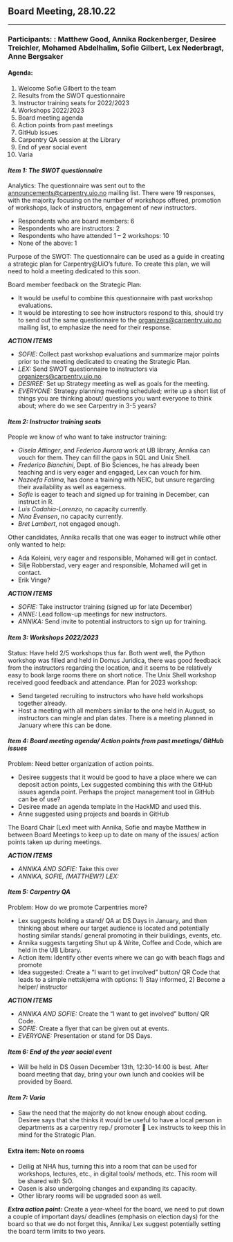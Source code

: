 ## Board Meeting, 28.10.22
------------------------------------ 
### Participants: : Matthew Good, Annika Rockenberger, Desiree Treichler, Mohamed Abdelhalim, Sofie Gilbert, Lex Nederbragt, Anne Bergsaker 

#### Agenda: 
1. Welcome Sofie Gilbert to the team 
2. Results from the SWOT questionnaire
3. Instructor training seats for 2022/2023 
4. Workshops 2022/2023 
5. Board meeting agenda
6. Action points from past meetings 
7. GitHub issues
8. Carpentry QA session at the Library 
9. End of year social event 
10. Varia 

#### _Item 1: The SWOT questionnaire_

Analytics: The questionnaire was sent out to the announcements@carpentry.uio.no mailing list. There were 19 responses, with the majority focusing on the number of workshops offered, promotion of workshops, lack of instructors, engagement of new instructors. 
 
* Respondents who are board members: 6
* Respondents who are instructors: 2
* Respondents who have attended 1 – 2 workshops: 10
* None of the above: 1 

Purpose of the SWOT: The questionnaire can be used as a guide in creating a strategic plan for Carpentry@UiO’s future. To create this plan, we will need to hold a meeting dedicated to this soon. 

Board member feedback on the Strategic Plan:
* It would be useful to combine this questionnaire with past workshop evaluations. 
* It would be interesting to see how instructors respond to this, should try to send out the same questionnaire to the organizers@carpentry.uio.no mailing list, to emphasize the need for their response. 

**_ACTION ITEMS_**
* *SOFIE:* Collect past workshop evaluations and summarize major points prior to the meeting dedicated to creating the Strategic Plan.
* *LEX:* Send SWOT questionnaire to instructors via organizers@carpentry.uio.no. 
* *DESIREE:* Set up Strategy meeting as well as goals for the meeting. 
* *EVERYONE:* Strategy planning meeting scheduled; write up a short list of things you are thinking about/ questions you want everyone to think about; where do we see Carpentry in 3-5 years? 

#### _Item 2: Instructor training seats_

People we know of who want to take instructor training:
* *Gisela Attinger*, and *Federico Aurora* work at UB library, Annika can vouch for them. They can fill the gaps in SQL and Unix Shell. 
* *Frederico Bianchini*, Dept. of Bio Sciences, he has already been teaching and is very eager and engaged, Lex can vouch for him. 
* *Nazeefa Fatima*, has done a training with NEIC, but unsure regarding their availability as well as eagerness. 
* *Sofie* is eager to teach and signed up for training in December, can instruct in R. 
* *Luis Cadahia-Lorenzo*, no capacity currently. 
* *Nina Evensen*, no capacity currently. 
* *Bret Lambert*, not engaged enough. 

Other candidates, Annika recalls that one was eager to instruct while other only wanted to help: 
* Ada Koleini, very eager and responsible, Mohamed will get in contact. 
* Silje Robberstad, very eager and responsible, Mohamed will get in contact.
* Erik Vinge? 


**_ACTION ITEMS_**
* *SOFIE:* Take instructor training (signed up for late December) 
* *ANNE:* Lead follow-up meetings for new instructors. 
* *ANNIKA:* Send invite to potential instructors to sign up for training. 

#### _Item 3: Workshops 2022/2023_

Status: Have held 2/5 workshops thus far. Both went well, the Python workshop was filled and held in Domus Juridica, there was good feedback from the instructors regarding the location, and it seems to be relatively easy to book large rooms there on short notice. The Unix Shell workshop received good feedback and attendance. 
Plan for 2023 workshop:
* Send targeted recruiting to instructors who have held workshops together already. 
* Host a meeting with all members similar to the one held in August, so instructors can mingle and plan dates. There is a meeting planned in January where this can be done. 

#### _Item 4: Board meeting agenda/ Action points from past meetings/ GitHub issues_

Problem: Need better organization of action points. 
* Desiree suggests that it would be good to have a place where we can deposit action points, Lex suggested combining this with the GitHub issues agenda point. Perhaps the project management tool in GitHub can be of use? 
* Desiree made an agenda template in the HackMD and used this.
* Anne suggested using projects and boards in GitHub 

The Board Chair (Lex) meet with Annika, Sofie and maybe Matthew in between Board Meetings to keep up to date on many of the issues/ action points taken up during meetings. 

**_ACTION ITEMS_**
* *ANNIKA AND SOFIE:* Take this over 
* *ANNIKA, SOFIE, (MATTHEW?) LEX:* 

#### _Item 5: Carpentry QA_

Problem: How do we promote Carpentries more?
* Lex suggests holding a stand/ QA at DS Days in January, and then thinking about where our target audience is located and potentially hosting similar stands/ general promoting in their buildings, events, etc. 
* Annika suggests targeting Shut up & Write, Coffee and Code, which are held in the UB Library. 
* Action item: Identify other events where we can go with beach flags and promote 
* Idea suggested: Create a “I want to get involved” button/ QR Code that leads to a simple nettskjema with options: 1) Stay informed, 2) Become a helper/ instructor 

**_ACTION ITEMS_**
* *ANNIKA AND SOFIE:* Create the “I want to get involved” button/ QR Code. 
* *SOFIE:* Create a flyer that can be given out at events. 
* *EVERYONE:* Presentation or stand for DS Days. 
 
#### _Item 6: End of the year social event_

* Will be held in DS Oasen December 13th, 12:30-14:00 is best. After board meeting that day, bring your own lunch and cookies will be provided by Board.


#### _Item 7: Varia_
* Saw the need that the majority do not know enough about coding. Desiree says that she thinks it would be useful to have a local person in departments as a carpentry rep./ promoter  Lex instructs to keep this in mind for the Strategic Plan. 


#### Extra item: Note on rooms
* Deilig at NHA hus, turning this into a room that can be used for workshops, lectures, etc., in digital tools/ methods, etc. This room will be shared with SiO. 
* Oasen is also undergoing changes and expanding its capacity.
* Other library rooms will be upgraded soon as well. 

**_Extra action point:_** Create a year-wheel for the board, we need to put down a couple of important days/ deadlines (emphasis on election days) for the board so that we do not forget this, Annika/ Lex suggest potentially setting the board term limits to two years. 
















